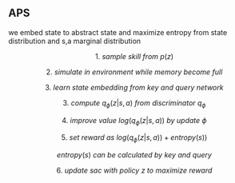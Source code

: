 
## APS

we embed state to abstract state and maximize entropy from state distribution and s,a marginal distribution

$$1. \ sample \ skill \ from \ p(z)$$

$$2. \ simulate \ in \ environment \ while \ memory \ become \ full$$

$$3. \ learn \ state \ embedding \ from \ key \ and \ query \ network$$

$$3. \ compute \ q_\phi(z | s, a) \ from \ discriminator \ q_\phi$$

$$4. \ improve \ value \ log(q_\phi(z | s, a)) \ by \ update \ \phi$$

$$5. \ set \ reward \ as \ log(q_\phi(z | s, a)) + entropy(s))$$

$$ entropy(s) \ can \ be \ calculated \ by \ key \ and \ query $$

$$6. \ update \ sac \ with \ policy \ z \ to \ maximize \ reward$$
